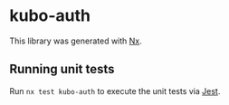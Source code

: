 # kubo-auth

This library was generated with [Nx](https://nx.dev).

## Running unit tests

Run `nx test kubo-auth` to execute the unit tests via [Jest](https://jestjs.io).

